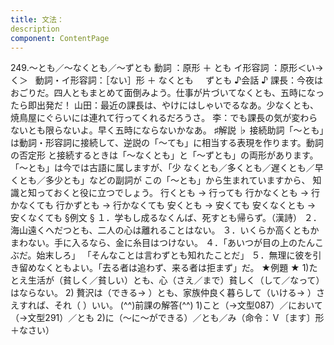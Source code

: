 ```yaml
---
title: 文法：
description
component: ContentPage
---
```



249.～とも／～なくとも／～ずとも
動詞 ：原形 ＋ とも
イ形容詞 ：原形＜い→く＞  
動詞・イ形容詞：［ない］形 ＋ なくとも
    ずとも
♪会話 ♪
課長：今夜はおごりだ。四人ともまとめて面倒みよう。仕事が片づいてなくとも、五時になったら即出発だ！ 山田：最近の課長は、やけにはしゃいでるなあ。少なくとも、焼鳥屋にぐらいには連れて行ってくれるだろうさ。
李：でも課長の気が変わらないとも限らないよ。早く五時にならないかなあ。
♯解説 ♭
接続助詞「～とも」は動詞・形容詞に接続して、逆説の「～ても」に相当する表現を作ります。動詞の否定形 と接続するときは「～なくとも」と「～ずとも」の両形があります。「～とも」は今では古語に属しますが、「少 なくとも／多くとも／遅くとも／早くとも／多少とも」などの副詞が この「～とも」から生まれていますから、 知識と知っておくと役に立つでしょう。
行くとも → 行っても 行かなくとも → 行かなくても 行かずとも → 行かなくても 安くとも → 安くても 安くなくとも → 安くなくても
§例文 §
１．学もし成るなくんば、死すとも帰らず。（漢詩）
２．海山遠くへだつとも、二人の心は離れることはない。
３．いくらか高くともかまわない。手に入るなら、金に糸目はつけない。
４．「あいつが目の上のたんこぶだ。始末しろ」 「そんなことは言わずとも知れたことだ」
５．無理に彼を引き留めなくともよい。「去る者は追わず、来る者は拒まず」だ。
★例題 ★
1)たとえ生活が（貧しく／貧しい）とも、心（さえ／まで）貧しく（して／なって）はならない。
2) 贅沢は（できる→ ）とも、家族仲良く暮らして（いける→ ）さえすれば、それ（ ）いい。
(^^)前課の解答(^^)
1)こと（→文型087）／において（→文型291）／とも
2)に（～に～ができる）／とも／み（命令：Ｖ〔ます〕形＋なさい）
